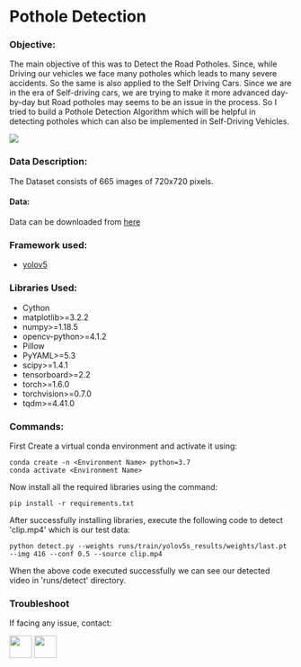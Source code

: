 # Pothole Detection
### Objective:
The main objective of this was to Detect the Road Potholes. Since, while Driving our vehicles we face many potholes which leads to many severe accidents. So the same is also applied to the Self Driving Cars. Since we are in the era of Self-driving cars, we are trying to make it more advanced day-by-day but Road potholes may seems to be an issue in the process. So I tried to build a Pothole Detection Algorithm which will be helpful in detecting potholes which can also be implemented in Self-Driving Vehicles.


<img src="https://github.com/anon-cypher/PotholeDetection/blob/main/Animated%20GIF-downsized_large.gif?raw=true" />


### Data Description:
The Dataset consists of 665 images of 720x720 pixels.
#### Data:
Data can be downloaded from [here](https://public.roboflow.com/object-detection/pothole/1 "Pothole Dataset")

### Framework used:
* [yolov5](https://github.com/ultralytics/yolov5 "Yolov5")

### Libraries Used:
* Cython
* matplotlib>=3.2.2
* numpy>=1.18.5
* opencv-python>=4.1.2
* Pillow
* PyYAML>=5.3
* scipy>=1.4.1
* tensorboard>=2.2
* torch>=1.6.0
* torchvision>=0.7.0
* tqdm>=4.41.0

### Commands:
First Create a virtual conda environment and activate it using:

```
conda create -n <Environment Name> python=3.7
conda activate <Environment Name>
```

Now install all the required libraries using the command:

```
pip install -r requirements.txt
```

After successfully installing libraries, execute the following code to detect 'clip.mp4' which is our test data:

```
python detect.py --weights runs/train/yolov5s_results/weights/last.pt --img 416 --conf 0.5 --source clip.mp4
```

When the above code executed successfully we can see our detected video in 'runs/detect' directory.

### Troubleshoot
If facing any issue, contact:

<a href = 'https://www.linkedin.com/in/anon-cypher'> <img width = '40px' align= 'center' src="https://cdn4.iconfinder.com/data/icons/social-messaging-ui-color-shapes-2-free/128/social-linkedin-circle-512.png"/></a>
  </t></t>
<a href = 'https://www.instagram.com/anon.cypher'> <img width = '40px' align= 'center' src="https://cdn2.iconfinder.com/data/icons/social-media-2285/512/1_Instagram_colored_svg_1-512.png"/></a>
